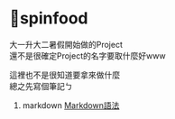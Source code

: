 # 🥖spinfood

大一升大二暑假開始做的Project  
還不是很確定Project的名字要取什麼好www

這裡也不是很知道要拿來做什麼  
總之先寫個筆記ㄅ  
1. markdown [Markdown語法](https://markdown.com.cn/basic-syntax/)
